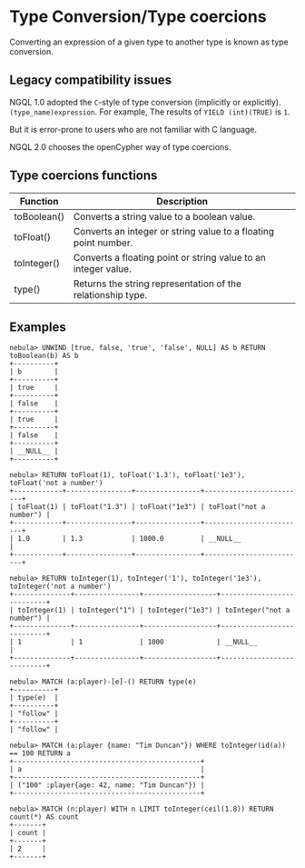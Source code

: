 # Type Conversion/Type coercions

Converting an expression of a given type to another type is known as type conversion. 

## Legacy compatibility issues

NGQL 1.0 adopted the `C`-style of type conversion (implicitly or explicitly). `(type_name)expression`. For example, The results of `YIELD (int)(TRUE)` is `1`.

But it is error-prone to users who are not familiar with C language.

NGQL 2.0 chooses the openCypher way of type coercions.

## Type coercions functions

| Function | Description |
| - | - |
| toBoolean() | Converts a string value to a boolean value. | 
| toFloat() | Converts an integer or string value to a floating point number. |
| toInteger() | Converts a floating point or string value to an integer value. |
| type() | Returns the string representation of the relationship type.  |

## Examples

```ngql
nebula> UNWIND [true, false, 'true', 'false', NULL] AS b RETURN toBoolean(b) AS b
+----------+
| b        |
+----------+
| true     |
+----------+
| false    |
+----------+
| true     |
+----------+
| false    |
+----------+
| __NULL__ |
+----------+

nebula> RETURN toFloat(1), toFloat('1.3'), toFloat('1e3'), toFloat('not a number')
+------------+----------------+----------------+-------------------------+
| toFloat(1) | toFloat("1.3") | toFloat("1e3") | toFloat("not a number") |
+------------+----------------+----------------+-------------------------+
| 1.0        | 1.3            | 1000.0         | __NULL__                |
+------------+----------------+----------------+-------------------------+

nebula> RETURN toInteger(1), toInteger('1'), toInteger('1e3'), toInteger('not a number')
+--------------+----------------+------------------+---------------------------+
| toInteger(1) | toInteger("1") | toInteger("1e3") | toInteger("not a number") |
+--------------+----------------+------------------+---------------------------+
| 1            | 1              | 1000             | __NULL__                  |
+--------------+----------------+------------------+---------------------------+

nebula> MATCH (a:player)-[e]-() RETURN type(e)
+----------+
| type(e)  |
+----------+
| "follow" |
+----------+
| "follow" |

nebula> MATCH (a:player {name: "Tim Duncan"}) WHERE toInteger(id(a)) == 100 RETURN a
+----------------------------------------------+
| a                                            |
+----------------------------------------------+
| ("100" :player{age: 42, name: "Tim Duncan"}) |
+----------------------------------------------+

nebula> MATCH (n:player) WITH n LIMIT toInteger(ceil(1.8)) RETURN count(*) AS count
+-------+
| count |
+-------+
| 2     |
+-------+
```
